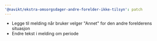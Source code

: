 ```yaml
---
'@navikt/ekstra-omsorgsdager-andre-forelder-ikke-tilsyn': patch
---
```


-   Legge til melding når bruker velger "Annet" for den andre forelderens situasjon
-   Endre tekst i melding om periode
